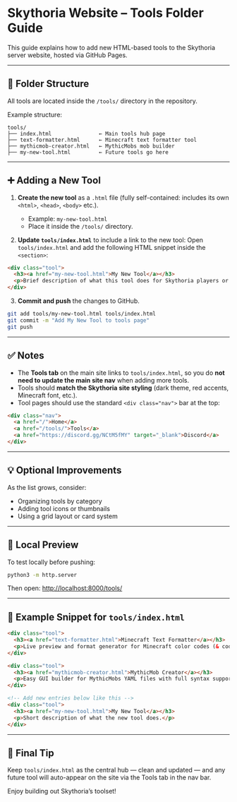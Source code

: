 # Skythoria Website – Tools Folder Guide

This guide explains how to add new HTML-based tools to the Skythoria server website, hosted via GitHub Pages.

---

## 📁 Folder Structure

All tools are located inside the `/tools/` directory in the repository.

Example structure:

```
tools/
├── index.html               ← Main tools hub page
├── text-formatter.html      ← Minecraft text formatter tool
├── mythicmob-creator.html   ← MythicMobs mob builder
├── my-new-tool.html         ← Future tools go here
```

---

## ➕ Adding a New Tool

1. **Create the new tool** as a `.html` file (fully self-contained: includes its own `<html>`, `<head>`, `<body>` etc.).
   - Example: `my-new-tool.html`
   - Place it inside the `/tools/` directory.

2. **Update `tools/index.html`** to include a link to the new tool:
   Open `tools/index.html` and add the following HTML snippet inside the `<section>`:

```html
<div class="tool">
  <h3><a href="my-new-tool.html">My New Tool</a></h3>
  <p>Brief description of what this tool does for Skythoria players or admins.</p>
</div>
```

3. **Commit and push** the changes to GitHub.

```bash
git add tools/my-new-tool.html tools/index.html
git commit -m "Add My New Tool to tools page"
git push
```

---

## ✅ Notes

- The **Tools tab** on the main site links to `tools/index.html`, so you do **not need to update the main site nav** when adding more tools.
- Tools should **match the Skythoria site styling** (dark theme, red accents, Minecraft font, etc.).
- Tool pages should use the standard `<div class="nav">` bar at the top:

```html
<div class="nav">
  <a href="/">Home</a>
  <a href="/tools/">Tools</a>
  <a href="https://discord.gg/NCtM5fMY" target="_blank">Discord</a>
</div>
```

---

## 💡 Optional Improvements

As the list grows, consider:
- Organizing tools by category
- Adding tool icons or thumbnails
- Using a grid layout or card system

---

## 🧪 Local Preview

To test locally before pushing:

```bash
python3 -m http.server
```

Then open: [http://localhost:8000/tools/](http://localhost:8000/tools/)

---

## 📎 Example Snippet for `tools/index.html`

```html
<div class="tool">
  <h3><a href="text-formatter.html">Minecraft Text Formatter</a></h3>
  <p>Live preview and format generator for Minecraft color codes (& codes).</p>
</div>

<div class="tool">
  <h3><a href="mythicmob-creator.html">MythicMob Creator</a></h3>
  <p>Easy GUI builder for MythicMobs YAML files with full syntax support.</p>
</div>

<!-- Add new entries below like this -->
<div class="tool">
  <h3><a href="my-new-tool.html">My New Tool</a></h3>
  <p>Short description of what the new tool does.</p>
</div>
```

---

## 🧠 Final Tip

Keep `tools/index.html` as the central hub — clean and updated — and any future tool will auto-appear on the site via the Tools tab in the nav bar.

Enjoy building out Skythoria’s toolset!
